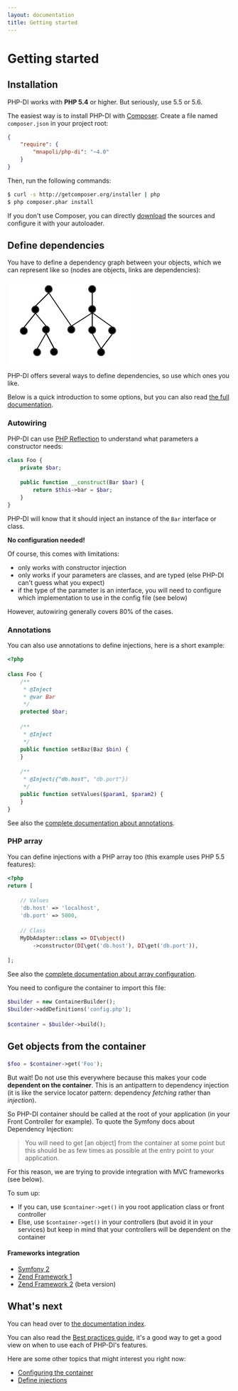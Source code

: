 ```yaml
---
layout: documentation
title: Getting started
---
```


# Getting started

## Installation

PHP-DI works with **PHP 5.4** or higher. But seriously, use 5.5 or 5.6.

The easiest way is to install PHP-DI with [Composer](http://getcomposer.org/doc/00-intro.md).
Create a file named `composer.json` in your project root:

```json
{
    "require": {
        "mnapoli/php-di": "~4.0"
    }
}
```

Then, run the following commands:

```bash
$ curl -s http://getcomposer.org/installer | php
$ php composer.phar install
```

If you don't use Composer, you can directly [download](https://github.com/mnapoli/PHP-DI/releases) the sources and configure it with your autoloader.


## Define dependencies


You have to define a dependency graph between your objects, which we can represent like so (nodes are objects, links are dependencies):

![](graph.png)

PHP-DI offers several ways to define dependencies, so use which ones you like.

Below is a quick introduction to some options, but you can also read [the full documentation](definition.md).


### Autowiring

PHP-DI can use [PHP Reflection](http://fr.php.net/manual/fr/book.reflection.php) to understand what parameters a constructor needs:

```php
class Foo {
    private $bar;

    public function __construct(Bar $bar) {
        return $this->bar = $bar;
    }
}
```

PHP-DI will know that it should inject an instance of the `Bar` interface or class.

**No configuration needed!**

Of course, this comes with limitations:

- only works with constructor injection
- only works if your parameters are classes, and are typed (else PHP-DI can't guess what you expect)
- if the type of the parameter is an interface, you will need to configure which implementation to use in the config file (see below)

However, autowiring generally covers 80% of the cases.

### Annotations

You can also use annotations to define injections, here is a short example:

```php
<?php

class Foo {
    /**
     * @Inject
     * @var Bar
     */
    protected $bar;

    /**
     * @Inject
     */
    public function setBaz(Baz $bin) {
    }

    /**
     * @Inject({"db.host", "db.port"})
     */
    public function setValues($param1, $param2) {
    }
}
```

See also the [complete documentation about annotations](definition.md).

### PHP array

You can define injections with a PHP array too (this example uses PHP 5.5 features):

```php
<?php
return [

    // Values
    'db.host' => 'localhost',
    'db.port' => 5000,

    // Class
    MyDbAdapter::class => DI\object()
        ->constructor(DI\get('db.host'), DI\get('db.port')),

];
```

See also the [complete documentation about array configuration](definition.md).

You need to configure the container to import this file:

```php
$builder = new ContainerBuilder();
$builder->addDefinitions('config.php');

$container = $builder->build();
```


## Get objects from the container

```php
$foo = $container->get('Foo');
```

But wait! Do not use this everywhere because this makes your code **dependent on the container**.
This is an antipattern to dependency injection (it is like the service locator pattern: dependency *fetching* rather than *injection*).

So PHP-DI container should be called at the root of your application (in your Front Controller for example).
To quote the Symfony docs about Dependency Injection:

> You will need to get [an object] from the container at some point but this should be as few times as possible at the entry point to your application.

For this reason, we are trying to provide integration with MVC frameworks (see below).

To sum up:

- If you can, use `$container->get()` in you root application class or front controller
- Else, use `$container->get()` in your controllers (but avoid it in your services) but keep in mind that your controllers will be dependent on the container

#### Frameworks integration

- [Symfony 2](frameworks/symfony2.md)
- [Zend Framework 1](frameworks/zf1.md)
- [Zend Framework 2](https://github.com/PHP-DI/ZF2-Bridge) (beta version)


## What's next

You can head over to [the documentation index](README.md).

You can also read the [Best practices guide](best-practices.md), it's a good way to get a good view on
when to use each of PHP-DI's features.

Here are some other topics that might interest you right now:

- [Configuring the container](container-configuration.md)
- [Define injections](definition.md)
